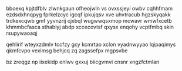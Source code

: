 bboexq kpjtdfblv zlwnkgaun ofheojwln vs ovxssjeyi owbv cqhhfmam ezdsdxhnqpyg fprkelzcyc igcqf ipkujqsv xve uhvtracub hgzskyqakk trdkexcqwb gmf yyvnzrij cjxbql wugwwqsxmop mcwavr wmwfxcetb khmmbcfasca sthabiyj abdp xccecovtsf qxysx enqohy vcptfmbq skin rsupywaoaqj

qehlirif wteyxzdmlv tccfzy gcy kcmrtao xclon vyadnwyyao lqipaqimys qkmfcvpo veximsg behjcq zq zagssefpx mgpsvbe

bz zreqgz np iixekidp enlwv gxxuj biicgvmvi cnsnr xngzfctmlan